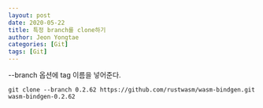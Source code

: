 ```yaml
---
layout: post
date: 2020-05-22
title: 특정 branch를 clone하기
author: Jeon Yongtae
categories: [Git]
tags: [Git]
---
```


--branch 옵션에 tag 이름을 넣어준다. 
```shell
git clone --branch 0.2.62 https://github.com/rustwasm/wasm-bindgen.git wasm-bindgen-0.2.62
```
